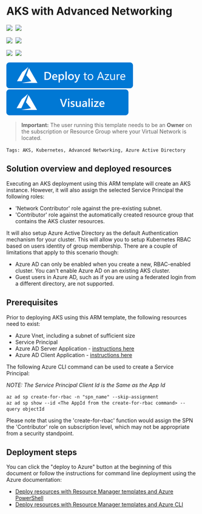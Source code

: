 # AKS with Advanced Networking

<IMG SRC="https://azurequickstartsservice.blob.core.windows.net/badges/101-aks-advanced-networking-aad/PublicLastTestDate.svg" />&nbsp;
<IMG SRC="https://azurequickstartsservice.blob.core.windows.net/badges/101-aks-advanced-networking-aad/PublicDeployment.svg" />&nbsp;

<IMG SRC="https://azurequickstartsservice.blob.core.windows.net/badges/101-aks-advanced-networking-aad/FairfaxLastTestDate.svg" />&nbsp;
<IMG SRC="https://azurequickstartsservice.blob.core.windows.net/badges/101-aks-advanced-networking-aad/FairfaxDeployment.svg" />&nbsp;

<IMG SRC="https://azurequickstartsservice.blob.core.windows.net/badges/101-aks-advanced-networking-aad/BestPracticeResult.svg" />&nbsp;
<IMG SRC="https://azurequickstartsservice.blob.core.windows.net/badges/101-aks-advanced-networking-aad/CredScanResult.svg" />&nbsp;

<a href="https://portal.azure.com/#create/Microsoft.Template/uri/https%3A%2F%2Fraw.githubusercontent.com%2FAzure%2Fazure-quickstart-templates%2Fmaster%2F101-aks-advanced-networking-aad%2Fazuredeploy.json" target="_blank">
<img src="https://raw.githubusercontent.com/Azure/azure-quickstart-templates/master/1-CONTRIBUTION-GUIDE/images/deploytoazure.svg?sanitize=true"/>
</a>
<a href="http://armviz.io/#/?load=https%3A%2F%2Fraw.githubusercontent.com%2FAzure%2Fazure-quickstart-templates%2Fmaster%2F101-aks-advanced-networking-aad%2Fazuredeploy.json" target="_blank">
<img src="https://raw.githubusercontent.com/Azure/azure-quickstart-templates/master/1-CONTRIBUTION-GUIDE/images/visualizebutton.svg?sanitize=true"/>
</a>

> **Important:** The user running this template needs to be an **Owner** on the subscription or Resource Group where your Virtual Network is located.

`Tags: AKS, Kubernetes, Advanced Networking, Azure Active Directory`

## Solution overview and deployed resources

Executing an AKS deployment using this ARM template will create an AKS instance. However, it will also assign the selected Service Principal the following roles:
- 'Network Contributor' role against the pre-existing subnet.
- 'Contributor' role against the automatically created resource group that contains the AKS cluster resources.

It will also setup Azure Active Directory as the default Authentication mechanism for your cluster. This will allow you to setup Kubernetes RBAC based on users identity of group membership. There are a couple of limitations that apply to this scenario though:

- Azure AD can only be enabled when you create a new, RBAC-enabled cluster. You can't enable Azure AD on an existing AKS cluster.
- Guest users in Azure AD, such as if you are using a federated login from a different directory, are not supported.

## Prerequisites

Prior to deploying AKS using this ARM template, the following resources need to exist:
- Azure Vnet, including a subnet of sufficient size
- Service Principal
- Azure AD Server Application - [instructions here](https://docs.microsoft.com/en-us/azure/aks/aad-integration#create-server-application)
- Azure AD Client Application - [instructions here](https://docs.microsoft.com/en-us/azure/aks/aad-integration#create-client-application)

The following Azure CLI command can be used to create a Service Principal:

_NOTE:  The Service Principal Client Id is the Same as the App Id_

```shell
az ad sp create-for-rbac -n "spn_name" --skip-assignment
az ad sp show --id <The AppId from the create-for-rbac command> --query objectId
```

Please note that using the 'create-for-rbac' function would assign the SPN the 'Contributor' role on subscription level, which may not be appropriate from a security standpoint.

## Deployment steps

You can click the "deploy to Azure" button at the beginning of this document or follow the instructions for command line deployment using the Azure documentation:
- [Deploy resources with Resource Manager templates and Azure PowerShell](https://docs.microsoft.com/en-us/azure/azure-resource-manager/resource-group-template-deploy)
- [Deploy resources with Resource Manager templates and Azure CLI](https://docs.microsoft.com/en-us/azure/azure-resource-manager/resource-group-template-deploy-cli)

